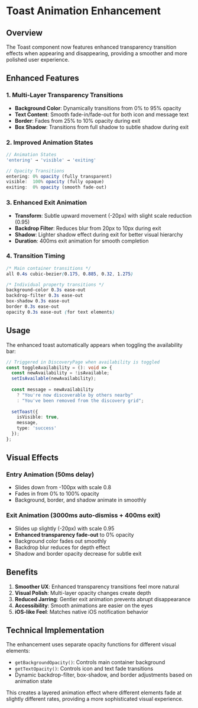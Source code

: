 # Toast Animation Enhancement

## Overview
The Toast component now features enhanced transparency transition effects when appearing and disappearing, providing a smoother and more polished user experience.

## Enhanced Features

### 1. **Multi-Layer Transparency Transitions**
- **Background Color**: Dynamically transitions from 0% to 95% opacity
- **Text Content**: Smooth fade-in/fade-out for both icon and message text
- **Border**: Fades from 25% to 10% opacity during exit
- **Box Shadow**: Transitions from full shadow to subtle shadow during exit

### 2. **Improved Animation States**
```typescript
// Animation States
'entering' → 'visible' → 'exiting'

// Opacity Transitions
entering: 0% opacity (fully transparent)
visible:  100% opacity (fully opaque)  
exiting:  0% opacity (smooth fade-out)
```

### 3. **Enhanced Exit Animation**
- **Transform**: Subtle upward movement (-20px) with slight scale reduction (0.95)
- **Backdrop Filter**: Reduces blur from 20px to 10px during exit
- **Shadow**: Lighter shadow effect during exit for better visual hierarchy
- **Duration**: 400ms exit animation for smooth completion

### 4. **Transition Timing**
```css
/* Main container transitions */
all 0.4s cubic-bezier(0.175, 0.885, 0.32, 1.275)

/* Individual property transitions */
background-color 0.3s ease-out
backdrop-filter 0.3s ease-out  
box-shadow 0.3s ease-out
border 0.3s ease-out
opacity 0.3s ease-out (for text elements)
```

## Usage

The enhanced toast automatically appears when toggling the availability bar:

```typescript
// Triggered in DiscoveryPage when availability is toggled
const toggleAvailability = (): void => {
  const newAvailability = !isAvailable;
  setIsAvailable(newAvailability);
  
  const message = newAvailability 
    ? "You're now discoverable by others nearby" 
    : "You've been removed from the discovery grid";
  
  setToast({
    isVisible: true,
    message,
    type: 'success'
  });
};
```

## Visual Effects

### Entry Animation (50ms delay)
- Slides down from -100px with scale 0.8
- Fades in from 0% to 100% opacity
- Background, border, and shadow animate in smoothly

### Exit Animation (3000ms auto-dismiss + 400ms exit)
- Slides up slightly (-20px) with scale 0.95
- **Enhanced transparency fade-out** to 0% opacity
- Background color fades out smoothly
- Backdrop blur reduces for depth effect
- Shadow and border opacity decrease for subtle exit

## Benefits

1. **Smoother UX**: Enhanced transparency transitions feel more natural
2. **Visual Polish**: Multi-layer opacity changes create depth
3. **Reduced Jarring**: Gentler exit animation prevents abrupt disappearance
4. **Accessibility**: Smooth animations are easier on the eyes
5. **iOS-like Feel**: Matches native iOS notification behavior

## Technical Implementation

The enhancement uses separate opacity functions for different visual elements:

- `getBackgroundOpacity()`: Controls main container background
- `getTextOpacity()`: Controls icon and text fade transitions
- Dynamic backdrop-filter, box-shadow, and border adjustments based on animation state

This creates a layered animation effect where different elements fade at slightly different rates, providing a more sophisticated visual experience.

